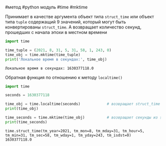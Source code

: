 #метод #python модуль #time #mktime


Принимает в качестве аргумента объект типа `struct_time` или объект типа `tuple` содержащий 9 значений, который могут быть конвертированы `struct_time`. А возвращает количество секунд, прошедших с начала эпохи в местном времени
```python
import time

time_tuple = (2021, 8, 31, 5, 31, 58, 1, 243, 0)
time_obj = time.mktime(time_tuple)
print('Локальное время в секундах:', time_obj)
```
```
Локальное время в секундах: 1630377118.0
```
Обратная функция по отношению к методу `localtime()`
```python
import time

seconds = 1630377118

time_obj = time.localtime(seconds)            # возвращает struct_time
print(time_obj)

time_seconds = time.mktime(time_obj)          # возвращает секунды из struct_time
print(time_seconds)
```
```no-highlight
time.struct_time(tm_year=2021, tm_mon=8, tm_mday=31, tm_hour=5, tm_min=31, tm_sec=58, tm_wday=1, tm_yday=243, tm_isdst=0)
1630377118.0
```